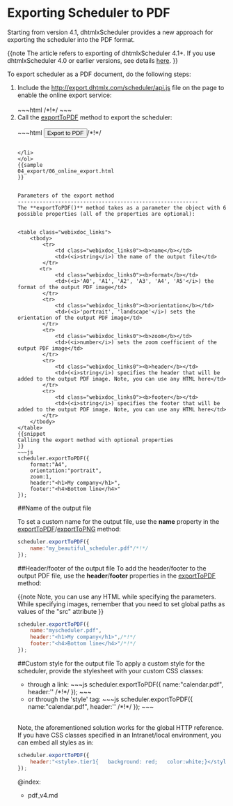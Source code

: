  Exporting Scheduler to PDF
===========================
Starting from version 4.1, dhtmlxScheduler provides a new approach for exporting the scheduler into the PDF format.

{{note
The article refers to exporting of dhtmlxScheduler 4.1+. If you use dhtmlxScheduler 4.0 or earlier versions, see details [here](pdf_v4.md).
}}


To export scheduler as a PDF document, do the following steps:

<ol>
	<li>Include the <a href="http://export.dhtmlx.com/scheduler/api.js" target="_blank">http://export.dhtmlx.com/scheduler/api.js</a> file on the page to enable the online export service: <br> <br>
~~~html
<script src="codebase/dhtmlxscheduler.js"></script>
<script src="http://export.dhtmlx.com/scheduler/api.js"></script>  /*!*/
<link rel="stylesheet" href="codebase/dhtmlxscheduler.css" type="text/css">
~~~
</li>
	<li>Call the <a href="pdf.md#parametersoftheexportmethod">exportToPDF</a> method to export the scheduler: <br> <br>
~~~html
<input value="Export to PDF" type="button" onclick='scheduler.exportToPDF()'>/*!*/

<script>
	scheduler.config.xml_date="%Y-%m-%d %H:%i";
	scheduler.init('scheduler_here',new Date(2009,5,30),"month");
	scheduler.load("data/events.xml");
</script>
~~~

</li>
</ol>
{{sample
04_export/06_online_export.html
}}


Parameters of the export method
----------------------------------------------------------
The **exportToPDF()** method takes as a parameter the object with 6 possible properties (all of the properties are optional):


<table class="webixdoc_links">
	<tbody>
    	<tr>
			<td class="webixdoc_links0"><b>name</b></td>
			<td>(<i>string</i>) the name of the output file</td>
		</tr>
       <tr>
			<td class="webixdoc_links0"><b>format</b></td>
			<td>(<i>'A0', 'A1', 'A2', 'A3', 'A4', 'A5'</i>) the format of the output PDF image</td>
		</tr>
        <tr>
			<td class="webixdoc_links0"><b>orientation</b></td>
			<td>(<i>'portrait', 'landscape'</i>) sets the orientation of the output PDF image</td>
		</tr>        
        <tr>
			<td class="webixdoc_links0"><b>zoom</b></td>
			<td>(<i>number</i>) sets the zoom coefficient of the output PDF image</td>
		</tr>
        <tr>
			<td class="webixdoc_links0"><b>header</b></td>
			<td>(<i>string</i>) specifies the header that will be added to the output PDF image. Note, you can use any HTML here</td>
		</tr>
        <tr>
			<td class="webixdoc_links0"><b>footer</b></td>
			<td>(<i>string</i>) specifies the footer that will be added to the output PDF image. Note, you can use any HTML here</td>
		</tr>
    </tbody>
</table>
{{snippet
Calling the export method with optional properties
}}
~~~js
scheduler.exportToPDF({
	format:"A4",
    orientation:"portrait",
    zoom:1,
    header:"<h1>My company</h1>",
    footer:"<h4>Bottom line</h4>"
});
~~~


##Name of the output file

To set a custom name for the output file, use the **name** property in the <a href="pdf.md#parametersoftheexportmethods">exportToPDF</a>/<a href="pdf.md#parametersoftheexportmethods">exportToPNG</a> method:

~~~js
scheduler.exportToPDF({
	name:"my_beautiful_scheduler.pdf"/*!*/
});
~~~


##Header/footer of the output file
To add the header/footer to the output PDF file, use the **header**/**footer** properties in the <a href="pdf.md#parametersoftheexportmethod">exportToPDF</a> method:

{{note
Note, you can use any HTML while specifying the parameters. While specifying images, remember that you need to set global paths as values of the "src" attribute
}}

~~~js
scheduler.exportToPDF({
	name:"myscheduler.pdf",
	header:"<h1>My company</h1>",/*!*/
	footer:"<h4>Bottom line</h4>"/*!*/
});
~~~


##Custom style for the output file
To apply a custom style for the scheduler, provide the stylesheet with your custom CSS classes:

<ul>
	<li>through a link:
~~~js
scheduler.exportToPDF({
    name:"calendar.pdf",
    header:'<link rel="stylesheet" href="http://mysite.com/custom.css">' /*!*/
});
~~~
	</li>
	<li>or through the 'style' tag:
~~~js
scheduler.exportToPDF({
    name:"calendar.pdf",
    header:'<style>... custom css classes here ...</style>' /*!*/
});
~~~
	</li>
</ul>
<br>

Note, the aforementioned solution works for the global HTTP reference. If you have CSS classes specified in an Intranet/local environment, you can embed all styles as in:

~~~js
scheduler.exportToPDF({
	header:"<style>.tier1{   background: red;   color:white;}</style>"
});
~~~



@index:
- pdf_v4.md